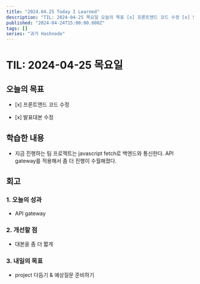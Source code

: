 ```yaml
---
title: "2024.04.25 Today I Learned"
description: "TIL: 2024-04-25 목요일 오늘의 목표 [x] 프론트엔드 코드 수정 [x] 발표대본 수정 학습한 내용 지금 진행하는 팀 프로젝트는 javascript fetch로 백엔드와 통신한다. API gateway를 적용해서 좀 더 진행이 수월해졌다. 회고 1. 오늘의 성과 API gateway 2. 개선할 점 대본을 좀 더 짧게 3. 내일의 목표 project 다듬기 & 예상질문 준비하기"
published: "2024-04-24T15:00:00.000Z"
tags: []
series: "과거 Hashnode"
---
```


# TIL: 2024-04-25 목요일

## 오늘의 목표

* \[x\] 프론트엔드 코드 수정
    
* \[x\] 발표대본 수정
    

## 학습한 내용

* 지금 진행하는 팀 프로젝트는 javascript fetch로 백엔드와 통신한다. API gateway를 적용해서 좀 더 진행이 수월해졌다.
    

## 회고

### 1\. 오늘의 성과

* API gateway
    

### 2\. 개선할 점

* 대본을 좀 더 짧게
    

### 3\. 내일의 목표

* project 다듬기 & 예상질문 준비하기